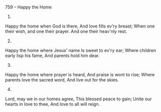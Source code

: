 759 – Happy the Home


1.
Happy the home when God is there,
And love fills ev'ry breast;
When one their wish, and one their prayer.
And one their heav'nly rest.

2.
Happy the home where Jesus' name
Is sweet to ev'ry ear;
Where children early lisp his fame,
And parents hold him dear.

3.
Happy the home where prayer is heard,
And praise is wont to rise;
Where parents love the sacred word,
And live out for the skies.

4.
Lord, may we in our homes agree,
This blessed peace to gain;
Unite our hearts in love to thee,
And love to all will reign.
